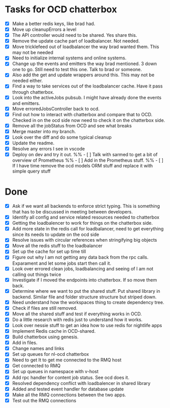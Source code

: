 # Tasks for OCD chatterbox

-   [x] Make a better redis keys, like brad had.
-   [x] Move up cleanupErrors a level
-   [x] The API controller would need to be shared. Yes share this.
-   [x] Remove the update cache part of loadbalancer. Not needed.
-   [x] Move tricklefeed out of loadbalancer the way brad wanted them. This may not be needed
-   [X] Need to initialize internal systems and online systems.
-   [X] Change up the events and emitters the way brad mentioned. 3 down one to go. Still need to test this one. Talk to brad or someone.
-   [X] Also add the get and update wrappers around this. This may not be needed either.
-   [x] Find a way to take services out of the loadbalancer cache. Have it pass through chatterbox.
-   [x] Look into the activeJobs pubsub. I might have already done the events and emitters.
-   [x] Move erroredJobsController back to ocd.
-   [X] Find out how to interact with chatterbox and compare that to OCD. Checked in on the ocd side now need to check it on the chatterbox side.
-   [X] Remove all the jobStatus from OCD and see what breaks
-   [X] Merge master into my branch.
-   [X] Look over the diff and do some typical cleanup
-   [X] Update the readme.
-   [X] Resolve any errors I see in vscode
-   [X] Deploy on dev and try it out.
        %% - [ ] Talk with sarmed to get a bit of overview of Prometheus
        %% - [ ] Add in the Prometheus stuff.
        %% - [ ] If I have time remove the ocd models ORM stuff and replace it with simple query stuff

# Done

-   [x] Ask if we want all backends to enforce strict typing. This is something that has to be discussed in meeting between developers.
-   [x] Identify all config and service related resources needed to chatterbox
-   [x] Getting the loadbalencer to work for things on the chatterbox side.
-   [x] Add more state in the redis call for loadbalancer, need to get everything since its needs to update on the ocd side
-   [x] Resolve issues with circular references when stringifying big objects
-   [x] Move all the redis stuff to the loadbalancer
-   [x] Set up the cache for set up time till
-   [x] Figure out why I am not getting any data back from the rpc calls. Exparament and let some jobs start then call it.
-   [x] Look over errored clean jobs, loadbalancing and seeing of I am not calling out things twice
-   [x] Investigate if I moved the endpoints into chatterbox. If so move them back.
-   [x] Determine where we want to put the shared stuff. Put shared library in backend. Similar file
        and folder structure structure but striped down.
-   [x] Need understand how the workspaces thing to create dependency tree.
-   [x] Check if files are still removed.
-   [x] Move all the shared stuff and test if everything works in OCD.
-   [x] Do a little research with redis just to understand how it works.
-   [x] Look over nessie stuff to get an idea how to use redis for nightlife apps
-   [x] Implement Redis cache in OCD-shared.
-   [x] Build chatterbox using genesis.
-   [x] Add in files.
-   [x] Change names and links
-   [x] Set up queues for nl-ocd chatterbox
-   [x] Need to get It to get me connected to the RMQ host
-   [x] Get connected to RMQ
-   [x] Set up queues in namespace with v-host
-   [x] Add rpc handler for content job status. See ocd does it.
-   [x] Resolved dependency conflict with loadbalencer in shared library
-   [x] Added and tested event handler for database update
-   [x] Make all the RMQ connections between the two apps.
-   [x] Test out the RMQ connections
